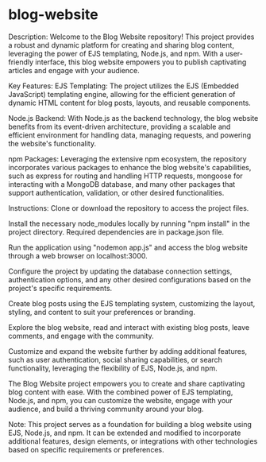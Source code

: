 # blog-website
Description:
Welcome to the Blog Website repository! This project provides a robust and dynamic platform for creating and sharing blog content, leveraging the power of EJS templating, Node.js, and npm. With a user-friendly interface, this blog website empowers you to publish captivating articles and engage with your audience.

Key Features:
EJS Templating: The project utilizes the EJS (Embedded JavaScript) templating engine, allowing for the efficient generation of dynamic HTML content for blog posts, layouts, and reusable components.

Node.js Backend: With Node.js as the backend technology, the blog website benefits from its event-driven architecture, providing a scalable and efficient environment for handling data, managing requests, and powering the website's functionality.

npm Packages: Leveraging the extensive npm ecosystem, the repository incorporates various packages to enhance the blog website's capabilities, such as express for routing and handling HTTP requests, mongoose for interacting with a MongoDB database, and many other packages that support authentication, validation, or other desired functionalities.

Instructions:
Clone or download the repository to access the project files.

Install the necessary node_modules locally by running "npm install" in the project directory. Required dependencies are in package.json file.

Run the application using "nodemon app.js" and access the blog website through a web browser on localhost:3000.

Configure the project by updating the database connection settings, authentication options, and any other desired configurations based on the project's specific requirements.

Create blog posts using the EJS templating system, customizing the layout, styling, and content to suit your preferences or branding.

Explore the blog website, read and interact with existing blog posts, leave comments, and engage with the community.

Customize and expand the website further by adding additional features, such as user authentication, social sharing capabilities, or search functionality, leveraging the flexibility of EJS, Node.js, and npm.

The Blog Website project empowers you to create and share captivating blog content with ease. With the combined power of EJS templating, Node.js, and npm, you can customize the website, engage with your audience, and build a thriving community around your blog.

Note: This project serves as a foundation for building a blog website using EJS, Node.js, and npm. It can be extended and modified to incorporate additional features, design elements, or integrations with other technologies based on specific requirements or preferences.
